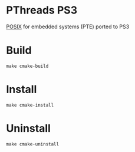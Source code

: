 # PThreads PS3

[POSIX](https://pthreads-emb.sourceforge.net) for embedded systems (PTE) ported to PS3

# Build
```shell
make cmake-build
```

# Install
```shell
make cmake-install
```
# Uninstall
```shell
make cmake-uninstall
```
